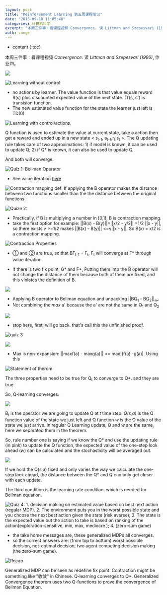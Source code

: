 ```yaml
---
layout: post
title: "Reinforcement Learning 第五周课程笔记"
date: "2015-09-18 11:05:48"
categories: 计算机科学
excerpt: "本周三件事：看课程视频 Convergence. 读 Littman and Szepesvari (1996), 作业四。 no action..."
auth: conge
---
```

* content
{:toc}

本周三件事：看课程视频 *Convergence*. 读 *Littman and Szepesvari (1996)*, 作业四。


![](/assets/images/计算机科学/118382-cf2b6693fcc36b03.png)


![Learning without control:](/assets/images/计算机科学/118382-8db8c4fe2150fa34.png)

* no actions by learner. The value function is that value equals reward R(s) plus discounted expected value of the next state. (T(s, s') is transision function.  
* The new estimated value function for the state the learner just left is TD(0).

![Learning with control/actions.](/assets/images/计算机科学/118382-68ab733666d61e66.png)

Q function is used to estimate the value at current state, take a action then get a reward and ended up in a new state < s<sub>t-1</sub>, a<sub>t-1</sub>,r<sub>t</sub>,s<sub>t</sub> >.  The Q updating rule takes care of two approximations: 1) if model is known, it can be used to update Q; 2) if Q* is known, it can also be used to update Q.

And both will converge.

![Quiz 1: Bellman Operator](/assets/images/计算机科学/118382-d53c693f855032f6.png)

* See value iteration [here](http://www.jianshu.com/p/881ab7e41adb)

![Contraction mapping def: If applying the B operator makes the distance between two functions smaller than the the distance between the original functions.](/assets/images/计算机科学/118382-7c3977dbd01f8714.png)

![Quize 2: ](/assets/images/计算机科学/118382-fa0691820356d664.png)

* Practically, if B is multiplying a number in \[0,1), B is contraction mapping.
* take the first option for example: ||B(x) - B(y)||=||x/2 - y/2|| =1/2 ||x - y||, so there exists γ >=1/2 makes ||B(x) - B(y)|| <=γ||x - y||. So B(x) = x/2 is a contraction mapping.

![Contraction Properties](/assets/images/计算机科学/118382-dd729fbea44b9ed8.png)

* ① and ② are true, so that BF<sub>t-1</sub> = F<sub>t</sub>, F<sub>t</sub> will converge at F* through value iteration.

* If there is two fix point, G* and F*, Putting them into the B operator will not change the distance of them because both of them are fixed, and this violates the definition of B. 

![](/assets/images/计算机科学/118382-9bf2051b7eafe222.png)

* Applying B operator to Bellman equation and unpacking ||BQ<sub>1</sub> - BQ<sub>2</sub>||<sub>∞</sub>.
* Not combining the *max* a' because the a' are not the same in Q<sub>1</sub> and Q<sub>2</sub>

![](/assets/images/计算机科学/118382-f8ea3d21e4bd4b5e.png)

* stop here, first, will go back. that's call this the unfinished proof.

![quiz 3](/assets/images/计算机科学/118382-340442f9bfd6c502.png)

![](/assets/images/计算机科学/118382-a49f5787c0ee1ee1.png)

* Max is non-expansion: ||maxf(a) - maxg(a)|| <= max|(f(a) -g(a)|. Using this

![Statement of therom](/assets/images/计算机科学/118382-0f4d33c91c04799c.png)

The three properties need to be true for Q<sub>t</sub> to converge to Q*. and they are true

So, Q-learning converges.

![](/assets/images/计算机科学/118382-5d6cfb5b05d86892.png)

B<sub>t</sub> is the operator we are going to update Q at *t* time step. *Q(s,a)* is the Q function value of the state we just left and Q function *w* is the Q value of the state we just arrive. In regular Q Learning update, Q and *w* are the same, here we separated them in the theorem.

So, rule number one is saying if we know the Q* and use the updating rule (in pink) to update the Q function,  the expected value of the one-step look ahead (*w*) can be calculated and the stochasticity will be averaged out.

![](/assets/images/计算机科学/118382-eda5a85c25ff1978.png)

If we hold the Q(s,a) fixed and only varies the way we calculate the one-step look ahead, the distance between the Q* and Q can only get closer with each update.

The third condition is the learning rate condition.  which is needed for Bellman equation.


![Quiz 4: 1. decision making on estimated value based on best next action (regular MDP). 2. The environment puts you in the worst possible state and you choose the next best action given the state (risk averse); 3. The state is the expected value but the action to take is based on ranking of the action(exploration-sensitive, min, max, mediocre ); 4. (zero-sum game)](/assets/images/计算机科学/118382-c3439dd875346192.png)

* the take home messages are, these generalized MDPs all converges.
* so the correct answers are: (from top to bottom) worst possible decision, not-optimal decision, two agent competing decision making (the zero-sum game).

![Recap](/assets/images/计算机科学/118382-5587b8046cfcadd7.png)

Generalized MDP can be seen as redefine fix point. Contraction might be something like "收敛" in Chinese. Q-learning converges to Q*. Generalized Convergence theorem uses two Q-functions to prove the convergence of Bellman Equation.
